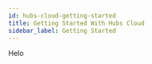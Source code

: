 ```yaml
---
id: hubs-cloud-getting-started
title: Getting Started With Hubs Cloud
sidebar_label: Getting Started
---
```


Helo
